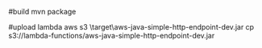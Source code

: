 #build
mvn package

#upload lambda
aws s3 \target\aws-java-simple-http-endpoint-dev.jar cp s3://lambda-functions/aws-java-simple-http-endpoint-dev.jar

